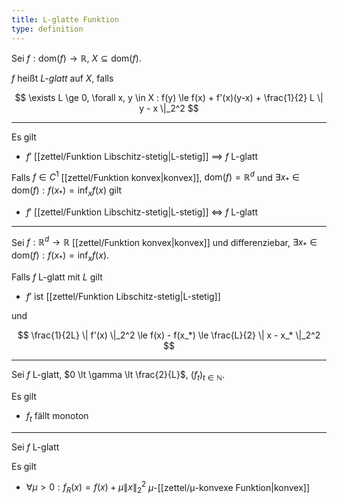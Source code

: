 ```yaml
---
title: L-glatte Funktion
type: definition
---
```


Sei $f : \text{dom}(f) \to \mathbb{R}$, $X \subseteq \text{dom}(f)$.

$f$ heißt *L-glatt* auf $X$, falls

$$
	\exists L \ge 0, \forall x, y \in X : f(y) \le f(x) + f'(x)(y-x) + \frac{1}{2} L \| y - x \|_2^2
$$

---

Es gilt
- $f'$ [[zettel/Funktion Libschitz-stetig|L-stetig]] $\implies$ $f$ L-glatt

Falls $f \in C^1$ [[zettel/Funktion konvex|konvex]], $\text{dom}(f) = \mathbb{R}^d$ und $\exists x_* \in \text{dom}(f) : f(x_*) = \inf_x f(x)$ gilt
- $f'$ [[zettel/Funktion Libschitz-stetig|L-stetig]] $\iff$ $f$ L-glatt

---

Sei $f : \mathbb{R}^d \to \mathbb{R}$ [[zettel/Funktion konvex|konvex]] und differenziebar, $\exists x_* \in \text{dom}(f) : f(x_*) = \inf_x f(x)$.

Falls $f$ L-glatt mit $L$ gilt
- $f'$ ist [[zettel/Funktion Libschitz-stetig|L-stetig]]

und

$$
	\frac{1}{2L} \| f'(x) \|_2^2 \le f(x) - f(x_*) \le \frac{L}{2} \| x - x_* \|_2^2
$$

---

Sei $f$ L-glatt, $0 \lt \gamma \lt \frac{2}{L}$, $(f_t)_{t \in \mathbb{N}}$.

Es gilt
- $f_t$ fällt monoton

---

Sei $f$ L-glatt

Es gilt
- $\forall \mu \gt 0 : f_R(x) = f(x) + \mu \| x \|_2^2$ $\mu$-[[zettel/μ-konvexe Funktion|konvex]]